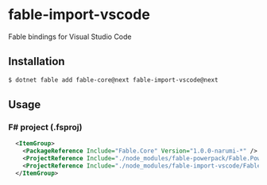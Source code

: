 # fable-import-vscode

Fable bindings for Visual Studio Code

## Installation

```sh
$ dotnet fable add fable-core@next fable-import-vscode@next
```

## Usage

### F# project (.fsproj)

```xml
  <ItemGroup>
    <PackageReference Include="Fable.Core" Version="1.0.0-narumi-*" />
    <ProjectReference Include="./node_modules/fable-powerpack/Fable.PowerPack.fsproj" />
    <ProjectReference Include="./node_modules/fable-import-vscode/Fable.Import.VSCode.fsproj" />
  </ItemGroup>
```
